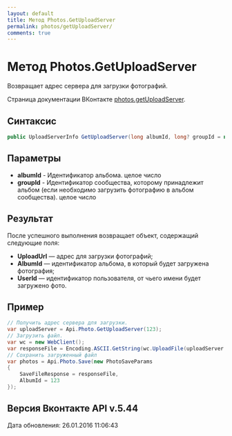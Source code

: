 ```yaml
---
layout: default
title: Метод Photos.GetUploadServer
permalink: photos/getUploadServer/
comments: true
---
```

# Метод Photos.GetUploadServer
Возвращает адрес сервера для загрузки фотографий.

Страница документации ВКонтакте [photos.getUploadServer](https://vk.com/dev/photos.getUploadServer).
## Синтаксис
``` csharp
public UploadServerInfo GetUploadServer(long albumId, long? groupId = null)
```

## Параметры
+ **albumId** - Идентификатор альбома. целое число
+ **groupId** - Идентификатор сообщества, которому принадлежит альбом (если необходимо загрузить фотографию в альбом сообщества). целое число

## Результат
После успешного выполнения возвращает объект, содержащий следующие поля: 

+ **UploadUrl** — адрес для загрузки фотографий; 
+ **AlbumId** — идентификатор альбома, в который будет загружена фотография; 
+ **UserId** — идентификатор пользователя, от чьего имени будет загружено фото.

## Пример
``` csharp
// Получить адрес сервера для загрузки.
var uploadServer = Api.Photo.GetUploadServer(123);
// Загрузить файл.
var wc = new WebClient();
var responseFile = Encoding.ASCII.GetString(wc.UploadFile(uploadServer.UploadUrl, @"test.jpg"));
// Сохранить загруженный файл
var photos = Api.Photo.Save(new PhotoSaveParams
{
	SaveFileResponse = responseFile,
	AlbumId = 123
});
```

## Версия Вконтакте API v.5.44
Дата обновления: 26.01.2016 11:06:43
